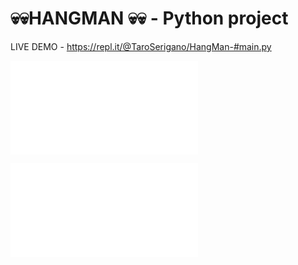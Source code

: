 # 💀💀HANGMAN 💀💀 - Python project

LIVE DEMO - https://repl.it/@TaroSerigano/HangMan-#main.py

![hang](img/hangman1.img)

![hang](img/hangman2.img)




